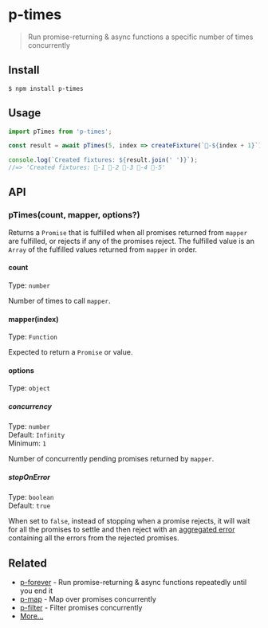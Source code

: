 # p-times

> Run promise-returning & async functions a specific number of times concurrently

## Install

```
$ npm install p-times
```

## Usage

```js
import pTimes from 'p-times';

const result = await pTimes(5, index => createFixture(`🦄-${index + 1}`));

console.log(`Created fixtures: ${result.join(' ')}`);
//=> 'Created fixtures: 🦄-1 🦄-2 🦄-3 🦄-4 🦄-5'
```

## API

### pTimes(count, mapper, options?)

Returns a `Promise` that is fulfilled when all promises returned from `mapper` are fulfilled, or rejects if any of the promises reject. The fulfilled value is an `Array` of the fulfilled values returned from `mapper` in order.

#### count

Type: `number`

Number of times to call `mapper`.

#### mapper(index)

Type: `Function`

Expected to return a `Promise` or value.

#### options

Type: `object`

##### concurrency

Type: `number`\
Default: `Infinity`\
Minimum: `1`

Number of concurrently pending promises returned by `mapper`.

##### stopOnError

Type: `boolean`\
Default: `true`

When set to `false`, instead of stopping when a promise rejects, it will wait for all the promises to settle and then reject with an [aggregated error](https://github.com/sindresorhus/aggregate-error) containing all the errors from the rejected promises.

## Related

- [p-forever](https://github.com/sindresorhus/p-forever) - Run promise-returning & async functions repeatedly until you end it
- [p-map](https://github.com/sindresorhus/p-map) - Map over promises concurrently
- [p-filter](https://github.com/sindresorhus/p-filter) - Filter promises concurrently
- [More…](https://github.com/sindresorhus/promise-fun)
